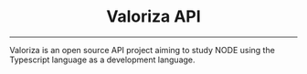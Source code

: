 <h1 align="center">Valoriza API</h1>

---
Valoriza is an open source API project aiming to study NODE using the Typescript language as a development language.

